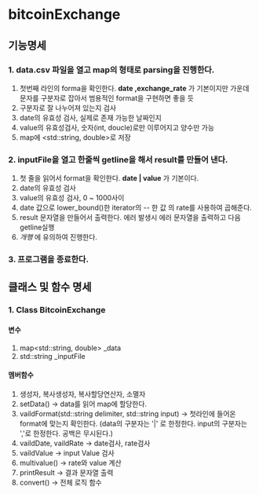 # bitcoinExchange
## 기능명세
### 1. data.csv 파일을 열고 map의 형태로 parsing을 진행한다.
1. 첫번째 라인의 forma을 확인한다. **date ,exchange_rate** 가 기본이지만 가운데 문자를 구분자로 잡아서 범용적인 format을 구현하면 좋을 듯
2. 구분자로 잘 나누어져 있는지 검사
3. date의 유효성 검사, 실제로 존재 가능한 날짜인지
4. value의 유효성검사, 숫자(int, doucle)로만 이루어지고 양수만 가능
5. map에 <std::string, double>로 저장
### 2. inputFile을 열고 한줄씩 getline을 해서 result를 만들어 낸다.
1. 첫 줄을 읽어서 format을 확인한다. **date | value** 가 기본이다.
2. date의 유효성 검사
3. value의 유효성 검사, 0 ~ 1000사이
4. date 값으로 lower_bound()한 iterator의 -- 한 값 의 rate를 사용하여 곱해준다.
5. result 문자열을 만들어서 출력한다. 에러 발생시 에러 문자열을 출력하고 다음 getline실행
6. *개행* 에 유의하여 진행한다.
### 3. 프로그램을 종료한다.

## 클래스 및 함수 명세
### 1. Class BitcoinExchange
#### 변수
1. map<std::string, double> \_data
2. std::string \_inputFile
#### 멤버함수
1. 생성자, 복사생성자, 복사할당연산자, 소멸자
2. setData() -> data를 읽어 map에 할당한다.
3. vaildFormat(std::string delimiter, std::string input) -> 첫라인에 들어온 format에 맞는지 확인한다. (data의 구분자는 '|' 로 한정한다. input의 구분자는 ','로 한정한다. 공백은 무시된다.)
4. vaildDate, vaildRate -> date검사, rate검사
5. vaildValue -> input Value 검사
6. multivalue() -> rate와 value 계산
7. printResult -> 결과 문자열 출력
8. convert() -> 전체 로직 함수